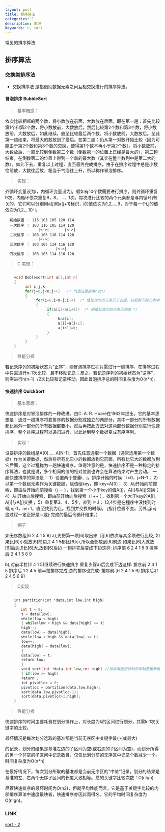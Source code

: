 ```yaml
---
layout: post
title: 排序算法
categories: C
description: 笔记
keywords: c, sort
---
```


常见的排序算法

##  排序算法

### 交换类排序法

* 交换排序法 是指借助数据元素之间互相交换进行的排序算法。

#### 冒泡排序 BubbleSort

> 基本概念：

  依次比较相邻的两个数，将小数放在前面，大数放在后面。即在第一趟：首先比较第1个和第2个数，将小数放前，大数放后。然后比较第2个数和第3个数，将小数放前，大数放后，如此继续，直至比较最后两个数，将小数放前，大数放后。至此第一趟结束，将最大的数放到了最后。在第二趟：仍从第一对数开始比较（因为可能由于第2个数和第3个数的交换，使得第1个数不再小于第2个数），将小数放前，大数放后，一直比较到倒数第二个数（倒数第一的位置上已经是最大的），第二趟结束，在倒数第二的位置上得到一个新的最大数（其实在整个数列中是第二大的数）。如此下去，重复以上过程，直至最终完成排序。由于在排序过程中总是小数往前放，大数往后放，相当于气泡往上升，所以称作冒泡排序。

> 实现：

  外循环变量设为i，内循环变量设为j。假如有10个数需要进行排序，则外循环重复9次，内循环依次重复9，8，...，1次。每次进行比较的两个元素都是与内循环j有关的，它们可以分别用a[j]和a[j+1]标识，i的值依次为1,2,...,9，对于每一个i,j的值依次为1,2,...10-i。

      初始数据 ： 116 103 105 120 114
      一次排序 ： 103 116 105 114 120
                   |<->|       |<->|
      二次排序 ： 103 105 116 114 120
                   |<->|
      三次排序 ： 103 105 114 116 120
                           |<->| 
      四次排序 ： 103 105 114 116 120

> C 实现：

```c

    void Bublesort(int a[],int n)
    {
         int i,j,k;
         for(j=0;j<n;j++)   /* 气泡法要排序n次*/
         {
              for(i=0;i<n-j;i++)  /* 值比较大的元素沉下去后，只把剩下的元素中的最大值再沉下去就可以啦 */
              {
                   if(a[i]>a[i+1])  /* 把值比较大的元素沉到底 */
                   {
                        k=a[i];
                        a[i]=a[i+1];
                        a[i+1]=k;
                   }
              }
         }
    }
```

> 性能分析

  若记录序列的初始状态为"正序"，则冒泡排序过程只需进行一趟排序，在排序过程中只需进行n-1次比较，且不移动记录；反之，若记录序列的初始状态为"逆序"，则需进行n(n-1）/2次比较和记录移动。因此冒泡排序总的时间复杂度为O(n*n)。

#### 快速排序 QuickSort

> 基本思想：

  快速排序是对冒泡排序的一种改进。由C. A. R. Hoare在1962年提出。它的基本思想是：通过一趟排序将要排序的数据分割成独立的两部分，其中一部分的所有数据都比另外一部分的所有数据都要小，然后再按此方法对这两部分数据分别进行快速排序，整个排序过程可以递归进行，以此达到整个数据变成有序序列。

> 实现：

  设要排序的数组是A[0]……A[N-1]，首先任意选取一个数据（通常选用第一个数据）作为关键数据，然后将所有比它小的数都放到它前面，所有比它大的数都放到它后面，这个过程称为一趟快速排序。值得注意的是，快速排序不是一种稳定的排序算法，也就是说，多个相同的值的相对位置也许会在算法结束时产生变动。
  一趟快速排序的算法是：
      1）设置两个变量i、j，排序开始的时候：i=0，j=N-1；
      2）以第一个数组元素作为关键数据，赋值给key，即 key=A[0]；
      3）从j开始向前搜索，即由后开始向前搜索（j -- ），找到第一个小于key的值A[j]，A[i]与A[j]交换；
      4）从i开始向后搜索，即由前开始向后搜索（i ++ ），找到第一个大于key的A[i]，A[i]与A[j]交换；
      5）重复第3、4、5步，直到 I=J； (3,4步是在程序中没找到时候j=j-1，i=i+1，直至找到为止。找到并交换的时候i， j指针位置不变。另外当i=j这过程一定正好是i+或j-完成的最后令循环结束。）

> 例子

  如无序数组[6 2 4 1 5 9]
  a),先把第一项[6]取出来,
  用[6]依次与其余项进行比较,
  如果比[6]小就放[6]前边,2 4 1 5都比[6]小,所以全部放到[6]前边
  如果比[6]大就放[6]后边,9比[6]大,放到[6]后边
  一趟排完后变成下边这样:
  排序前 6 2 4 1 5 9
  排序后 2 4 1 5 6 9

  b),对前半拉[2 4 1 5]继续进行快速排序
  重复步骤a)后变成下边这样:
  排序前 2 4 1 5
  排序后 1 2 4 5
  前半拉排序完成,总的排序也完成:
  排序前:[6 2 4 1 5 9]
  排序后:[1 2 4 5 6 9]

> C实现

```c
   
    int partition(int *data,int low,int high)
    { 
       int t = 0;
    　　t = data[low];
    　　while(low < high)
    　　{ while(low < high && data[high] >= t)
    　　high--;
    　　data[low] = data[high];
    　　while(low < high && data[low] <= t)
    　　low++;
    　　data[high] = data[low];
    　　}
    　　data[low] = t;
    　　return low;
    　　}
    　　void sort(int *data,int low,int high) //快排每趟进行时的枢轴要重新确定，由此进 //一步确定每个待排小记录的low及high的值
    　　{ if(low >= high)
    　　return ;
    　　int pivotloc = 0;
    　　pivotloc = partition(data,low,high);
    　　sort(data,low,pivotloc-1);
    　　sort(data,pivotloc+1,high);
    }
```

> 性能分析

  快速排序的时间主要耗费在划分操作上，对长度为k的区间进行划分，共需k-1次关键字的比较。

  最坏情况是每次划分选取的基准都是当前无序区中关键字最小(或最大)

  的记录，划分的结果是基准左边的子区间为空(或右边的子区间为空)，而划分所得的另一个非空的子区间中记录数目，仅仅比划分前的无序区中记录个数减少一个。时间复杂度为O(n*n)

  在最好情况下，每次划分所取的基准都是当前无序区的"中值"记录，划分的结果是基准的左、右两个无序子区间的长度大致相等。总的关键字比较次数：O(nlgn)

  尽管快速排序的最坏时间为O(n2)，但就平均性能而言，它是基于关键字比较的内部排序算法中速度最快者，快速排序亦因此而得名。它的平均时间复杂度为O(nlgn)。

### LINK
  [ sort - 2 ](https://tsbxmw.github.io/2016/12/07/C-sortnum-2/)